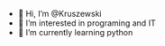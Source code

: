 - 👋 Hi, I’m @Kruszewski
- 👀 I’m interested in programing and IT
- 🌱 I’m currently learning python

<!---
Kruszewski/Kruszewski is a ✨ special ✨ repository because its `README.md` (this file) appears on your GitHub profile.
You can click the Preview link to take a look at your changes.
--->
